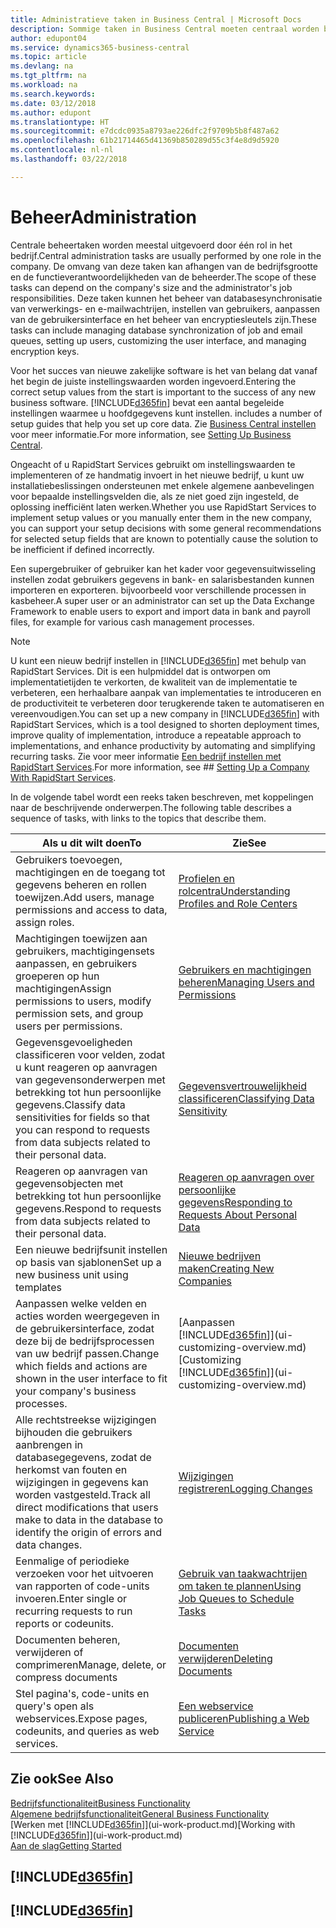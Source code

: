 ```yaml
---
title: Administratieve taken in Business Central | Microsoft Docs
description: Sommige taken in Business Central moeten centraal worden beheerd en ingesteld. Zie om welke taken het gaat en wat u hiermee doet.
author: edupont04
ms.service: dynamics365-business-central
ms.topic: article
ms.devlang: na
ms.tgt_pltfrm: na
ms.workload: na
ms.search.keywords: 
ms.date: 03/12/2018
ms.author: edupont
ms.translationtype: HT
ms.sourcegitcommit: e7dcdc0935a8793ae226dfc2f9709b5b8f487a62
ms.openlocfilehash: 61b21714465d41369b850289d55c3f4e8d9d5920
ms.contentlocale: nl-nl
ms.lasthandoff: 03/22/2018

---
```

# <a name="administration"></a><span data-ttu-id="a6bda-104">Beheer</span><span class="sxs-lookup"><span data-stu-id="a6bda-104">Administration</span></span>
<span data-ttu-id="a6bda-105">Centrale beheertaken worden meestal uitgevoerd door één rol in het bedrijf.</span><span class="sxs-lookup"><span data-stu-id="a6bda-105">Central administration tasks are usually performed by one role in the company.</span></span> <span data-ttu-id="a6bda-106">De omvang van deze taken kan afhangen van de bedrijfsgrootte en de functieverantwoordelijkheden van de beheerder.</span><span class="sxs-lookup"><span data-stu-id="a6bda-106">The scope of these tasks can depend on the company's size and the administrator's job responsibilities.</span></span> <span data-ttu-id="a6bda-107">Deze taken kunnen het beheer van databasesynchronisatie van verwerkings- en e-mailwachtrijen, instellen van gebruikers, aanpassen van de gebruikersinterface en het beheer van encryptiesleutels zijn.</span><span class="sxs-lookup"><span data-stu-id="a6bda-107">These tasks can include managing database synchronization of job and email queues, setting up users, customizing the user interface, and managing encryption keys.</span></span>  

<span data-ttu-id="a6bda-108">Voor het succes van nieuwe zakelijke software is het van belang dat vanaf het begin de juiste instellingswaarden worden ingevoerd.</span><span class="sxs-lookup"><span data-stu-id="a6bda-108">Entering the correct setup values from the start is important to the success of any new business software.</span></span> [!INCLUDE[d365fin](includes/d365fin_md.md)]<span data-ttu-id="a6bda-109"> bevat een aantal begeleide instellingen waarmee u hoofdgegevens kunt instellen.</span><span class="sxs-lookup"><span data-stu-id="a6bda-109"> includes a number of setup guides that help you set up core data.</span></span> <span data-ttu-id="a6bda-110">Zie [Business Central instellen](setup.md) voor meer informatie.</span><span class="sxs-lookup"><span data-stu-id="a6bda-110">For more information, see [Setting Up Business Central](setup.md).</span></span>

<span data-ttu-id="a6bda-111">Ongeacht of u RapidStart Services gebruikt om instellingswaarden te implementeren of ze handmatig invoert in het nieuwe bedrijf, u kunt uw installatiebeslissingen ondersteunen met enkele algemene aanbevelingen voor bepaalde instellingsvelden die, als ze niet goed zijn ingesteld, de oplossing inefficiënt laten werken.</span><span class="sxs-lookup"><span data-stu-id="a6bda-111">Whether you use RapidStart Services to implement setup values or you manually enter them in the new company, you can support your setup decisions with some general recommendations for selected setup fields that are known to potentially cause the solution to be inefficient if defined incorrectly.</span></span>  

<span data-ttu-id="a6bda-112">Een supergebruiker of gebruiker kan het kader voor gegevensuitwisseling instellen zodat gebruikers gegevens in bank- en salarisbestanden kunnen importeren en exporteren. bijvoorbeeld voor verschillende processen in kasbeheer.</span><span class="sxs-lookup"><span data-stu-id="a6bda-112">A super user or an administrator can set up the Data Exchange Framework to enable users to export and import data in bank and payroll files, for example for various cash management processes.</span></span>

> [!NOTE]
> <span data-ttu-id="a6bda-113">U kunt een nieuw bedrijf instellen in [!INCLUDE[d365fin](includes/d365fin_md.md)] met behulp van RapidStart Services. Dit is een hulpmiddel dat is ontworpen om implementatietijden te verkorten, de kwaliteit van de implementatie te verbeteren, een herhaalbare aanpak van implementaties te introduceren en de productiviteit te verbeteren door terugkerende taken te automatiseren en vereenvoudigen.</span><span class="sxs-lookup"><span data-stu-id="a6bda-113">You can set up a new company in [!INCLUDE[d365fin](includes/d365fin_md.md)] with RapidStart Services, which is a tool designed to shorten deployment times, improve quality of implementation, introduce a repeatable approach to implementations, and enhance productivity by automating and simplifying recurring tasks.</span></span> <span data-ttu-id="a6bda-114">Zie voor meer informatie [Een bedrijf instellen met RapidStart Services](admin-set-up-a-company-with-rapidstart.md).</span><span class="sxs-lookup"><span data-stu-id="a6bda-114">For more information, see ## [Setting Up a Company With RapidStart Services](admin-set-up-a-company-with-rapidstart.md).</span></span>

<span data-ttu-id="a6bda-115">In de volgende tabel wordt een reeks taken beschreven, met koppelingen naar de beschrijvende onderwerpen.</span><span class="sxs-lookup"><span data-stu-id="a6bda-115">The following table describes a sequence of tasks, with links to the topics that describe them.</span></span>   

|<span data-ttu-id="a6bda-116">**Als u dit wilt doen**</span><span class="sxs-lookup"><span data-stu-id="a6bda-116">**To**</span></span>|<span data-ttu-id="a6bda-117">**Zie**</span><span class="sxs-lookup"><span data-stu-id="a6bda-117">**See**</span></span>|  
|------------|-------------|  
|<span data-ttu-id="a6bda-118">Gebruikers toevoegen, machtigingen en de toegang tot gegevens beheren en rollen toewijzen.</span><span class="sxs-lookup"><span data-stu-id="a6bda-118">Add users, manage permissions and access to data, assign roles.</span></span>|[<span data-ttu-id="a6bda-119">Profielen en rolcentra</span><span class="sxs-lookup"><span data-stu-id="a6bda-119">Understanding Profiles and Role Centers</span></span>](admin-users-profiles-roles.md)|  
|<span data-ttu-id="a6bda-120">Machtigingen toewijzen aan gebruikers, machtigingensets aanpassen, en gebruikers groeperen op hun machtigingen</span><span class="sxs-lookup"><span data-stu-id="a6bda-120">Assign permissions to users, modify permission sets, and group users per permissions.</span></span>|[<span data-ttu-id="a6bda-121">Gebruikers en machtigingen beheren</span><span class="sxs-lookup"><span data-stu-id="a6bda-121">Managing Users and Permissions</span></span>](ui-how-users-permissions.md)|
|<span data-ttu-id="a6bda-122">Gegevensgevoeligheden classificeren voor velden, zodat u kunt reageren op aanvragen van gegevensonderwerpen met betrekking tot hun persoonlijke gegevens.</span><span class="sxs-lookup"><span data-stu-id="a6bda-122">Classify data sensitivities for fields so that you can respond to requests from data subjects related to their personal data.</span></span>|[<span data-ttu-id="a6bda-123">Gegevensvertrouwelijkheid classificeren</span><span class="sxs-lookup"><span data-stu-id="a6bda-123">Classifying Data Sensitivity</span></span>](admin-classifying-data-sensitivity.md)|
|<span data-ttu-id="a6bda-124">Reageren op aanvragen van gegevensobjecten met betrekking tot hun persoonlijke gegevens.</span><span class="sxs-lookup"><span data-stu-id="a6bda-124">Respond to requests from data subjects related to their personal data.</span></span>|[<span data-ttu-id="a6bda-125">Reageren op aanvragen over persoonlijke gegevens</span><span class="sxs-lookup"><span data-stu-id="a6bda-125">Responding to Requests About Personal Data</span></span>](admin-responding-to-requests-about-personal-data.md)|
|<span data-ttu-id="a6bda-126">Een nieuwe bedrijfsunit instellen op basis van sjablonen</span><span class="sxs-lookup"><span data-stu-id="a6bda-126">Set up a new business unit using templates</span></span>|[<span data-ttu-id="a6bda-127">Nieuwe bedrijven maken</span><span class="sxs-lookup"><span data-stu-id="a6bda-127">Creating New Companies</span></span>](about-new-company.md)|
|<span data-ttu-id="a6bda-128">Aanpassen welke velden en acties worden weergegeven in de gebruikersinterface, zodat deze bij de bedrijfsprocessen van uw bedrijf passen.</span><span class="sxs-lookup"><span data-stu-id="a6bda-128">Change which fields and actions are shown in the user interface to fit your company's business processes.</span></span> |<span data-ttu-id="a6bda-129">[Aanpassen [!INCLUDE[d365fin](includes/d365fin_md.md)]](ui-customizing-overview.md)</span><span class="sxs-lookup"><span data-stu-id="a6bda-129">[Customizing [!INCLUDE[d365fin](includes/d365fin_md.md)]](ui-customizing-overview.md)</span></span> |
|<span data-ttu-id="a6bda-130">Alle rechtstreekse wijzigingen bijhouden die gebruikers aanbrengen in databasegegevens, zodat de herkomst van fouten en wijzigingen in gegevens kan worden vastgesteld.</span><span class="sxs-lookup"><span data-stu-id="a6bda-130">Track all direct modifications that users make to data in the database to identify the origin of errors and data changes.</span></span>|[<span data-ttu-id="a6bda-131">Wijzigingen registreren</span><span class="sxs-lookup"><span data-stu-id="a6bda-131">Logging Changes</span></span>](across-log-changes.md)|  
|<span data-ttu-id="a6bda-132">Eenmalige of periodieke verzoeken voor het uitvoeren van rapporten of code-units invoeren.</span><span class="sxs-lookup"><span data-stu-id="a6bda-132">Enter single or recurring requests to run reports or codeunits.</span></span>|[<span data-ttu-id="a6bda-133">Gebruik van taakwachtrijen om taken te plannen</span><span class="sxs-lookup"><span data-stu-id="a6bda-133">Using Job Queues to Schedule Tasks</span></span>](admin-job-queues-schedule-tasks.md)|  
|<span data-ttu-id="a6bda-134">Documenten beheren, verwijderen of comprimeren</span><span class="sxs-lookup"><span data-stu-id="a6bda-134">Manage, delete, or compress documents</span></span>|[<span data-ttu-id="a6bda-135">Documenten verwijderen</span><span class="sxs-lookup"><span data-stu-id="a6bda-135">Deleting Documents</span></span>](admin-manage-documents.md)|  
|<span data-ttu-id="a6bda-136">Stel pagina's, code-units en query's open als webservices.</span><span class="sxs-lookup"><span data-stu-id="a6bda-136">Expose pages, codeunits, and queries as web services.</span></span>|[<span data-ttu-id="a6bda-137">Een webservice publiceren</span><span class="sxs-lookup"><span data-stu-id="a6bda-137">Publishing a Web Service</span></span>](across-how-publish-web-service.md)|

## <a name="see-also"></a><span data-ttu-id="a6bda-138">Zie ook</span><span class="sxs-lookup"><span data-stu-id="a6bda-138">See Also</span></span>
[<span data-ttu-id="a6bda-139">Bedrijfsfunctionaliteit</span><span class="sxs-lookup"><span data-stu-id="a6bda-139">Business Functionality</span></span>](across-business-functionality.md)  
[<span data-ttu-id="a6bda-140">Algemene bedrijfsfunctionaliteit</span><span class="sxs-lookup"><span data-stu-id="a6bda-140">General Business Functionality</span></span>](ui-across-business-areas.md)  
<span data-ttu-id="a6bda-141">[Werken met [!INCLUDE[d365fin](includes/d365fin_md.md)]](ui-work-product.md)</span><span class="sxs-lookup"><span data-stu-id="a6bda-141">[Working with [!INCLUDE[d365fin](includes/d365fin_md.md)]](ui-work-product.md)</span></span>  
[<span data-ttu-id="a6bda-142">Aan de slag</span><span class="sxs-lookup"><span data-stu-id="a6bda-142">Getting Started</span></span>](product-get-started.md)  

## [!INCLUDE[d365fin](includes/free_trial_md.md)]  
## [!INCLUDE[d365fin](includes/training_link_md.md)]

